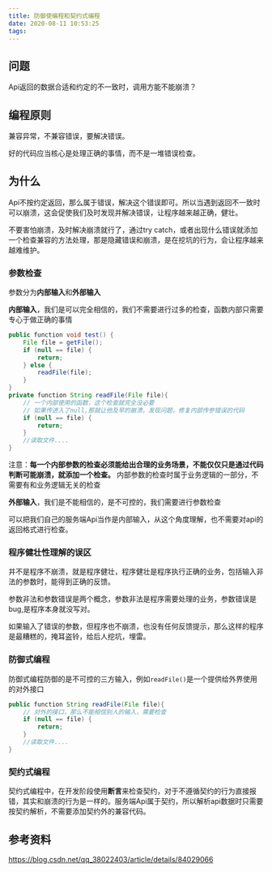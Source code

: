 ```yaml
---
title: 防御使编程和契约式编程
date: 2020-08-11 10:53:25
tags:
---
```


## 问题
Api返回的数据合适和约定的不一致时，调用方能不能崩溃？

## 编程原则
兼容异常，不兼容错误，要解决错误。

好的代码应当核心是处理正确的事情，而不是一堆错误检查。

## 为什么
Api不按约定返回，那么属于错误，解决这个错误即可。所以当遇到返回不一致时可以崩溃，这会促使我们及时发现并解决错误，让程序越来越正确，健壮。

不要害怕崩溃，及时解决崩溃就行了，通过try catch，或者出现什么错误就添加一个检查兼容的方法处理，那是隐藏错误和崩溃，是在挖坑的行为，会让程序越来越难维护。

### 参数检查
参数分为**内部输入**和**外部输入**

**内部输入**，我们是可以完全相信的，我们不需要进行过多的检查，函数内部只需要专心于做正确的事情

```java
public function void test() {
    File file = getFile();
    if (null == file) {
        return;
    } else {
        readFile(file);
    }
}
private function String readFile(File file){
	// 一个内部使用的函数，这个检查就完全没必要
	// 如果传进入了null,那就让他及早的崩溃，发现问题，修复内部传参错误的代码
	if (null == file) {
		return;
	}
	//读取文件....
}
```

注意：**每一个内部参数的检查必须能给出合理的业务场景，不能仅仅只是通过代码判断可能崩溃，就添加一个检查。** 内部参数的检查时属于业务逻辑的一部分，不需要有和业务逻辑无关的检查

**外部输入**，我们是不能相信的，是不可控的，我们需要进行参数检查


可以把我们自己的服务端Api当作是内部输入，从这个角度理解，也不需要对api的返回格式进行检查。

### 程序健壮性理解的误区
并不是程序不崩溃，就是程序健壮，程序健壮是程序执行正确的业务，包括输入非法的参数时，能得到正确的反馈。

参数非法和参数错误是两个概念，参数非法是程序需要处理的业务，参数错误是bug,是程序本身就没写对。

如果输入了错误的参数，但程序也不崩溃，也没有任何反馈提示，那么这样的程序是最糟糕的，掩耳盗铃，给后人挖坑，埋雷。

### 防御式编程
防御式编程防御的是不可控的三方输入，例如`readFile()`是一个提供给外界使用的对外接口
```java
public function String readFile(File file){
    // 对外的接口，那么不能相信别人的输入，需要检查
	if (null == file) {
		return;
	}
	//读取文件....
}
```
### 契约式编程
契约式编程中，在开发阶段使用**断言**来检查契约，对于不遵循契约的行为直接报错，其实和崩溃的行为是一样的。服务端Api属于契约，所以解析api数据时只需要按契约解析，不需要添加契约外的兼容代码。

## 参考资料
https://blog.csdn.net/qq_38022403/article/details/84029066